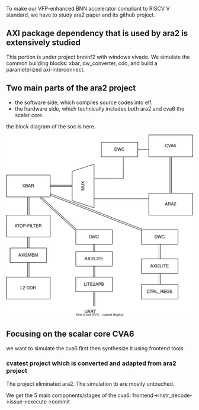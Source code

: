 To make our VFP-enhanced BNN accelerator compliant to RISCV V standard,
we have to study ara2 paper and its github project.

## AXI package dependency that is used by ara2 is extensively studied
This portion is under project bnninf2 with windows vivado.
We simulate the common building blocks: xbar, dw_converter, cdc, and build a parameterized axi-interconnect.

## Two main parts of the ara2 project
- the software side, which compiles source codes into elf.
- the hardware side, which technically includes both ara2 and cva6 the scalar core.

the block diagram of the soc is here.

![the ara soc system](./res/ara_soc.svg)

## Focusing on the scalar core CVA6
we want to simulate the cva6 first then synthesize it using frontend tools.

### cvatest project which is converted and adapted from ara2 project
The project eliminated ara2. The simulation tb are mostly untouched.

We get the 5 main components/stages of the cva6: frontend->instr_decode->issue->execute->commit
